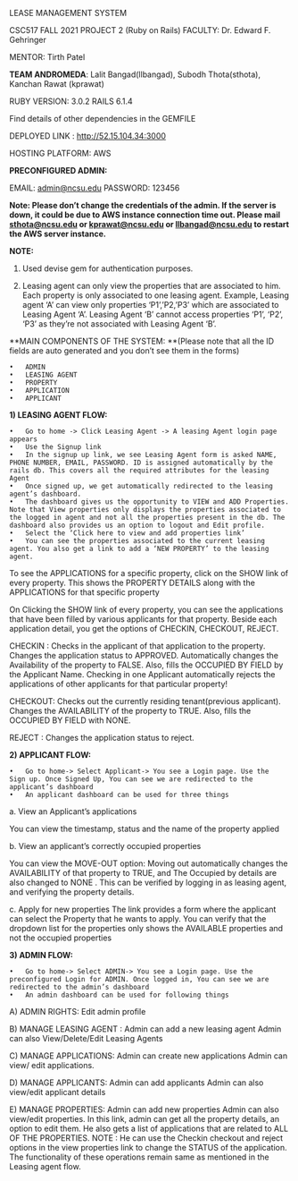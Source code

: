 LEASE MANAGEMENT SYSTEM

CSC517 FALL 2021 PROJECT 2 (Ruby on Rails)
FACULTY: Dr. Edward F. Gehringer

MENTOR: Tirth Patel

**TEAM ANDROMEDA**: Lalit Bangad(llbangad), Subodh Thota(sthota), Kanchan Rawat (kprawat)

RUBY VERSION: 3.0.2
RAILS 6.1.4

Find details of other dependencies in the GEMFILE

DEPLOYED LINK : http://52.15.104.34:3000

HOSTING PLATFORM: AWS 

**PRECONFIGURED ADMIN:**

EMAIL: admin@ncsu.edu
PASSWORD: 123456


**Note: Please don’t change the credentials of the admin. If the server is down, it could be due to AWS instance connection time out. Please mail sthota@ncsu.edu or kprawat@ncsu.edu or llbangad@ncsu.edu to restart the AWS server instance.**


**NOTE:**

1. Used devise gem for authentication purposes.

2. Leasing agent can only view the properties that are associated to him. Each property is only associated to one leasing agent. Example, Leasing agent ‘A’ can view only properties ‘P1’,’P2,’P3’ which are associated to Leasing Agent ‘A’.  Leasing Agent ‘B’ cannot access properties ‘P1’, ‘P2’, ‘P3’ as they’re not associated with Leasing Agent ‘B’.

**MAIN COMPONENTS OF THE SYSTEM: **(Please note that all the ID fields are auto generated and you don’t see them in the forms)

	•	ADMIN
	•	LEASING AGENT
	•	PROPERTY
	•	APPLICATION
	•	APPLICANT


**1) LEASING AGENT FLOW:**

	•	Go to home -> Click Leasing Agent -> A leasing Agent login page appears
	•	Use the Signup link 
	•	In the signup up link, we see Leasing Agent form is asked NAME, PHONE NUMBER, EMAIL, PASSWORD. ID is assigned automatically by the rails db. This covers all the required attributes for the leasing Agent
	•	Once signed up, we get automatically redirected to the leasing agent’s dashboard.
	•	The dashboard gives us the opportunity to VIEW and ADD Properties. Note that View properties only displays the properties associated to the logged in agent and not all the properties present in the db. The dashboard also provides us an option to logout and Edit profile. 
	•	Select the ‘Click here to view and add properties link’
	•	You can see the properties associated to the current leasing agent. You also get a link to add a ‘NEW PROPERTY’ to the leasing agent.

To see the APPLICATIONS for a specific property, click on the SHOW link of every property. This shows the PROPERTY DETAILS along with the APPLICATIONS for that specific property

On Clicking the SHOW link of every property, you can see the applications that have been filled by various applicants for that property. Beside each application detail, you get the options of CHECKIN, CHECKOUT, REJECT. 

CHECKIN : Checks in the applicant of that application to the property. Changes the application status to APPROVED. Automatically changes the Availability of the property to FALSE. Also, fills the OCCUPIED BY FIELD by the Applicant Name. Checking in one Applicant automatically rejects the applications of other applicants for that particular property!

CHECKOUT: Checks out the currently residing tenant(previous applicant). Changes the AVAILABILITY of the property to TRUE. Also, fills the OCCUPIED BY FIELD with NONE.

REJECT : Changes the application status to reject.

**2) APPLICANT FLOW:**

	•	Go to home-> Select Applicant-> You see a Login page. Use the  Sign up. Once Signed Up, You can see we are redirected to the applicant’s dashboard
	•	An applicant dashboard can be used for three things 

a. View an Applicant’s applications 

You can view the timestamp, status and the name of the property applied 

b. View an applicant’s correctly occupied properties 

You can view the  MOVE-OUT option: Moving out automatically changes the AVAILABILITY of that property to TRUE, and The Occupied by details are also changed to NONE . This can be verified by logging in as leasing agent, and verifying the property details.

c. Apply for new properties
 The link provides a form where the applicant can select the Property that he wants to apply. You can verify that the dropdown list for the properties only shows the AVAILABLE properties and not the occupied properties


**3) ADMIN FLOW:**

	•	Go to home-> Select ADMIN-> You see a Login page. Use the preconfigured Login for ADMIN. Once logged in, You can see we are redirected to the admin’s dashboard
	•	An admin dashboard can be used for following things 

A) ADMIN RIGHTS: Edit admin profile

B) MANAGE LEASING AGENT : 
Admin can add a new leasing agent
Admin can also View/Delete/Edit Leasing Agents

C) MANAGE APPLICATIONS:
Admin can create new applications
Admin can view/ edit applications.

D) MANAGE APPLICANTS:
Admin can add applicants 
Admin can also view/edit applicant details

E) MANAGE PROPERTIES: 
Admin can add new properties
Admin can also view/edit properties. In this link, admin can get all the property details, an option to edit them. He also gets a list of applications that are related to ALL OF THE PROPERTIES. 
NOTE : He can use the Checkin checkout and reject options in the view properties link to change the STATUS of the application. The functionality of these operations remain same as mentioned in the Leasing agent flow.
